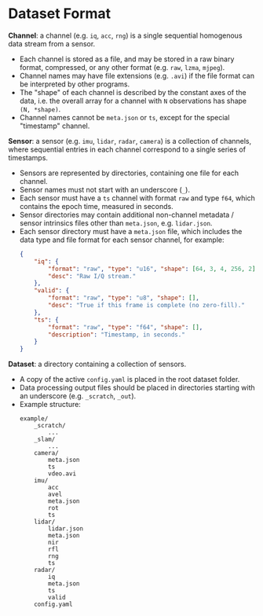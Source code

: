 # Dataset Format

**Channel**: a channel (e.g. `iq`, `acc`, `rng`) is a single sequential homogenous data stream from a sensor.
- Each channel is stored as a file, and may be stored in a raw binary format, compressed, or any other format (e.g. `raw`, `lzma`, `mjpeg`).
- Channel names may have file extensions (e.g. `.avi`) if the file format can be interpreted by other programs.
- The "shape" of each channel is described by the constant axes of the data, i.e. the overall array for a channel with `N` observations has shape `(N, *shape)`.
- Channel names cannot be `meta.json` or `ts`, except for the special "timestamp" channel.

**Sensor**: a sensor (e.g. `imu`, `lidar`, `radar`, `camera`) is a collection of channels, where sequential entries in each channel correspond to a single series of timestamps.
- Sensors are represented by directories, containing one file for each channel.
- Sensor names must not start with an underscore (`_`).
- Each sensor must have a `ts` channel with format `raw` and type `f64`, which contains the epoch time, measured in seconds.
- Sensor directories may contain additional non-channel metadata / sensor intrinsics files other than `meta.json`, e.g. `lidar.json`.
- Each sensor directory must have a `meta.json` file, which includes the data type and file format for each sensor channel, for example:
    ```json
    {
        "iq": {
            "format": "raw", "type": "u16", "shape": [64, 3, 4, 256, 2],
            "desc": "Raw I/Q stream."
        },
        "valid": {
            "format": "raw", "type": "u8", "shape": [],
            "desc": "True if this frame is complete (no zero-fill)."
        },
        "ts": {
            "format": "raw", "type": "f64", "shape": [],
            "description": "Timestamp, in seconds."
        }
    }
    ```

**Dataset**: a directory containing a collection of sensors.
- A copy of the active `config.yaml` is placed in the root dataset folder.
- Data processing output files should be placed in directories starting with an underscore (e.g. `_scratch`, `_out`).
- Example structure:
    ```
    example/
        _scratch/
            ...
        _slam/
            ...
        camera/
            meta.json
            ts
            vdeo.avi
        imu/
            acc
            avel
            meta.json
            rot
            ts
        lidar/
            lidar.json
            meta.json
            nir
            rfl
            rng
            ts
        radar/
            iq
            meta.json
            ts
            valid
        config.yaml
    ```
